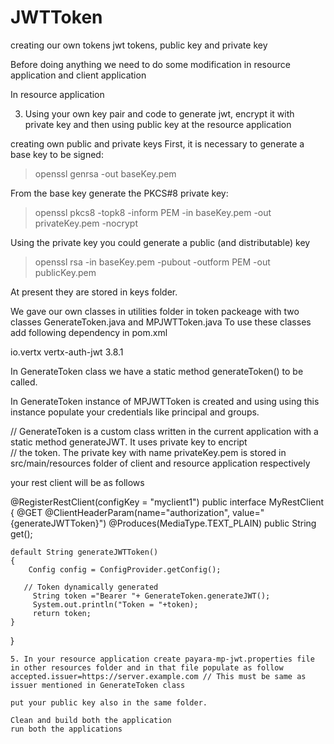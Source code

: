 # JWTToken
creating our own tokens jwt tokens, public key and private key

Before doing anything we need to do some modification in resource application and client application

In resource application


3. Using your own key pair and code to generate jwt, encrypt it with private key and then using public key at the resource application

creating own public and private keys
First, it is necessary to generate a base key to be signed:

> openssl genrsa -out baseKey.pem


From the base key generate the PKCS#8 private key:

> openssl pkcs8 -topk8 -inform PEM -in baseKey.pem -out privateKey.pem -nocrypt


Using the private key you could generate a public (and distributable) key

> openssl rsa -in baseKey.pem -pubout -outform PEM -out publicKey.pem

At present they are stored in keys folder.

We gave our own classes in utilities folder in token packeage with two classes GenerateToken.java and MPJWTToken.java
To use these classes add following dependency in pom.xml

   <dependency>
      <groupId>io.vertx</groupId>
      <artifactId>vertx-auth-jwt</artifactId>
      <version>3.8.1</version>
    </dependency>
    

In GenerateToken class we have a static method generateToken() to be called. 

In GenerateToken instance of MPJWTToken is created and using using this instance populate your credentials like principal and groups.

// GenerateToken is a custom class written in the current application with a static method generateJWT. It uses private key to encript 	
//	the token. The private key with name privateKey.pem is stored in src/main/resources folder of client and resource application respectively
         
       
your rest client will be as follows

@RegisterRestClient(configKey = "myclient1")
public interface MyRestClient {
     @GET
      @ClientHeaderParam(name="authorization", value="{generateJWTToken}")
    @Produces(MediaType.TEXT_PLAIN)
    public String get();
    
    default String generateJWTToken()
    {
        Config config = ConfigProvider.getConfig();
      
       // Token dynamically generated
         String token ="Bearer "+ GenerateToken.generateJWT();
         System.out.println("Token = "+token);
         return token;
    }
}
       
    
    5. In your resource application create payara-mp-jwt.properties file in other resources folder and in that file populate as follow
    accepted.issuer=https://server.example.com // This must be same as issuer mentioned in GenerateToken class
    
    put your public key also in the same folder.
    
    Clean and build both the application
    run both the applications
